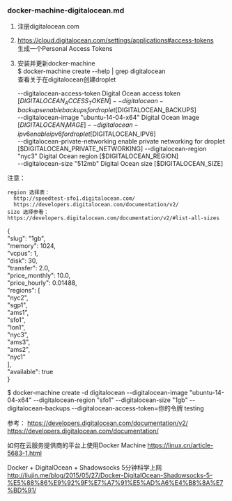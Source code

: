 ### docker-machine-digitalocean.md

1. 注册digitalocean.com  
2. https://cloud.digitalocean.com/settings/applications#access-tokens  
  生成一个Personal Access Tokens
3. 安装并更新docker-machine  
  $ docker-machine create --help | grep digitalocean  
    查看关于在digitalocean创建droplet  

   --digitalocean-access-token 						  Digital Ocean access token [$DIGITALOCEAN_ACCESS_TOKEN]  
   --digitalocean-backups										enable backups for droplet [$DIGITALOCEAN_BACKUPS]  
   --digitalocean-image "ubuntu-14-04-x64"	Digital Ocean Image [$DIGITALOCEAN_IMAGE]  
   --digitalocean-ipv6										  enable ipv6 for droplet [$DIGITALOCEAN_IPV6]  
   --digitalocean-private-networking				enable private networking for droplet [$DIGITALOCEAN_PRIVATE_NETWORKING]  
   --digitalocean-region "nyc3"							Digital Ocean region [$DIGITALOCEAN_REGION]  
   --digitalocean-size "512mb"						  Digital Ocean size [$DIGITALOCEAN_SIZE]  
   
  注意：  
  
    region 选择表： 
      http://speedtest-sfo1.digitalocean.com/  
      https://developers.digitalocean.com/documentation/v2/  
    size 选择参看： https://developers.digitalocean.com/documentation/v2/#list-all-sizes   
    
    
  {  
      "slug": "1gb",  
      "memory": 1024,  
      "vcpus": 1,  
      "disk": 30,  
      "transfer": 2.0,  
      "price_monthly": 10.0,  
      "price_hourly": 0.01488,  
      "regions": [  
        "nyc2",  
        "sgp1",  
        "ams1",  
        "sfo1",  
        "lon1",  
        "nyc3",  
        "ams3",  
        "ams2",  
        "nyc1"  
      ],  
      "available": true  
    }  

  $ docker-machine create
  -d digitalocean
  --digitalocean-image "ubuntu-14-04-x64"
  --digitalocean-region "sfo1"
  --digitalocean-size "1gb"
  --digitalocean-backups
  --digitalocean-access-token=你的令牌
  testing


参考：
https://developers.digitalocean.com/documentation/v2/  
https://developers.digitalocean.com/documentation/  

如何在云服务提供商的平台上使用Docker Machine 
https://linux.cn/article-5683-1.html 

Docker + DigitalOcean + Shadowsocks 5分钟科学上网
http://liujin.me/blog/2015/05/27/Docker-DigitalOcean-Shadowsocks-5-%E5%88%86%E9%92%9F%E7%A7%91%E5%AD%A6%E4%B8%8A%E7%BD%91/




